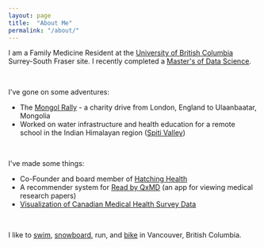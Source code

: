```yaml
---
layout: page
title:  "About Me"
permalink: "/about/"
---
```


I am a Family Medicine Resident at the [University of British Columbia](http://mdprogram.med.ubc.ca/2016/10/11/md-student-daniel-raff-receives-the-2016-canadian-medical-hall-of-fame-award/) Surrey-South Fraser site. I recently completed a [Master's of Data Science](https://masterdatascience.science.ubc.ca/). 
 

<br>


I've gone on some adventures:

* The [Mongol Rally](https://danielraff.com/travel/Mongol-Rally.html) - a charity drive from London, England to Ulaanbaatar, Mongolia  
* Worked on water infrastructure and health education for a remote school in the Indian Himalayan region ([Spiti Valley](https://en.wikipedia.org/wiki/Spiti_Valley))  

<br>

I've made some things:

* Co-Founder and board member of [Hatching Health](http://www.hatchinghealth.com/)
* A recommender system for [Read by QxMD](https://qxmd.com/read-by-qxmd) (an app for viewing medical research papers)
* [Visualization of Canadian Medical Health Survey Data](https://raffrica.shinyapps.io/cad_mental_health_viz/)

<br>

I like to [swim](http://vancouver.ca/parks-recreation-culture/kitsilano-pool.aspx), [snowboard](https://www.whistlerblackcomb.com/), run, and [bike](https://www.rbcgranfondo.com/whistler/) in Vancouver, British Columbia.  
